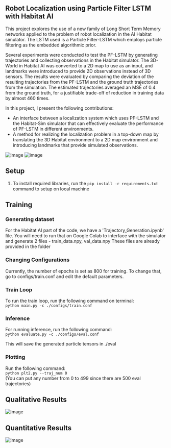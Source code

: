 ## Robot Localization using Particle Filter LSTM with Habitat AI

This project explores the use of a new family of Long Short Term Memory networks applied to the problem of robot localization in the AI Habitat simulator. The LSTM used is a Particle Filter-LSTM which employs particle filtering as the embedded algorithmic prior.

Several experiments were conducted to test the PF-LSTM by generating trajectories and collecting observations in the Habitat simulator. The 3D-World in Habitat AI was converted to a 2D map to use as an input, and landmarks were introduced to provide 2D observations instead of 3D sensors. The results were evaluated by comparing the deviation of the resulting trajectories from the PF-LSTM and the ground truth trajectories from the simulation. The estimated trajectories averaged an MSE of 0.4 from the ground truth, for a justifiable trade-off of reduction in training data by almost 460 times.

In this project, I present the following contributions:

* An interface between a localization system which uses PF-LSTM and the Habitat-Sim simulator that can effectively evaluate the performance of PF-LSTM in different environments.
* A method for realizing the localization problem in a top-down map by translating the 3D Habitat environment to a 2D map environment and introducing landmarks that provide simulated observations.

![image](https://user-images.githubusercontent.com/38180831/203159744-506b3550-71d3-4ef6-9059-92a1a6a1a9b5.png)
![image](https://user-images.githubusercontent.com/38180831/203159866-3b578832-7369-48ca-82ce-d4c66250cded.png)

## Setup
1. To install required libraries, run the `pip install -r requirements.txt` command to setup on local machine

## Training
### Generating dataset
For the Habitat AI part of the code, we have a 'Trajectory_Generation.ipynb' file. You will need to run that on Google Colab to interface with the simulator and generate 2 files - train_data.npy, val_data.npy
These files are already provided in the folder
### Changing Configurations
Currently, the number of epochs is set as 800 for training. To change that, go to configs/train.conf and edit the default parameters.
### Train Loop
To run the train loop, run the following command on terminal:\
`python main.py -c ./configs/train.conf`


### Inference
For running inference, run the following command:\
`python evaluate.py -c ./configs/eval.conf`

This will save the generated particle tensors in ./eval


### Plotting
Run the following command:\
`python plt2.py --traj_num 0`\
(You can put any number from 0 to 499 since there are 500 eval trajectories)
 
## Qualitative Results

![image](https://user-images.githubusercontent.com/38180831/203160003-f3626f0d-98af-4ef7-ad54-dd4022c38d3c.png)


## Quantitative Results

![image](https://user-images.githubusercontent.com/38180831/203160120-9cfc2a90-51f4-4598-a4f3-b681bbf71775.png)
